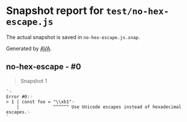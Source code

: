 # Snapshot report for `test/no-hex-escape.js`

The actual snapshot is saved in `no-hex-escape.js.snap`.

Generated by [AVA](https://avajs.dev).

## no-hex-escape - #0

> Snapshot 1

    `␊
    Error #0:␊
    > 1 | const foo = "\\xb1"␊
        |             ^^^^^^ Use Unicode escapes instead of hexadecimal escapes.␊
    `
